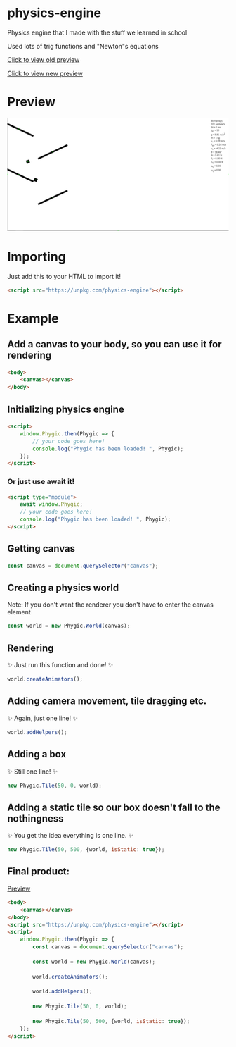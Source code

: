# physics-engine

Physics engine that I made with the stuff we learned in school

Used lots of trig functions and "Newton"s equations

[Click to view old preview](https://oguzhanumutlu.github.io/physics-engine/legacy)

[Click to view new preview](https://oguzhanumutlu.github.io/physics-engine)

# Preview

![](./screenshots/ss.png)

# Importing

Just add this to your HTML to import it!

```html
<script src="https://unpkg.com/physics-engine"></script>
```

# Example

## Add a canvas to your body, so you can use it for rendering

```html
<body>
    <canvas></canvas>
</body>
```

## Initializing physics engine

```html
<script>
    window.Phygic.then(Phygic => {
        // your code goes here!
        console.log("Phygic has been loaded! ", Phygic);
    });
</script>
```

### Or just use await it!

```html
<script type="module">
    await window.Phygic;
    // your code goes here!
    console.log("Phygic has been loaded! ", Phygic);
</script>
```

## Getting canvas

```js
const canvas = document.querySelector("canvas");
```

## Creating a physics world

Note: If you don't want the renderer you don't have to enter the canvas element

```js
const world = new Phygic.World(canvas);
```

## Rendering

✨ Just run this function and done! ✨

```js
world.createAnimators();
```

## Adding camera movement, tile dragging etc.

✨ Again, just one line! ✨

```js
world.addHelpers();
```

## Adding a box

✨ Still one line! ✨

```js
new Phygic.Tile(50, 0, world);
```

## Adding a static tile so our box doesn't fall to the nothingness

✨ You get the idea everything is one line. ✨

```js
new Phygic.Tile(50, 500, {world, isStatic: true});
```

## Final product:

[Preview](https://oguzhanumutlu.github.io/physics-engine/example.html)

```html
<body>
    <canvas></canvas>
</body>
<script src="https://unpkg.com/physics-engine"></script>
<script>
    window.Phygic.then(Phygic => {
        const canvas = document.querySelector("canvas");

        const world = new Phygic.World(canvas);

        world.createAnimators();

        world.addHelpers();

        new Phygic.Tile(50, 0, world);
        
        new Phygic.Tile(50, 500, {world, isStatic: true});
    });
</script>
```